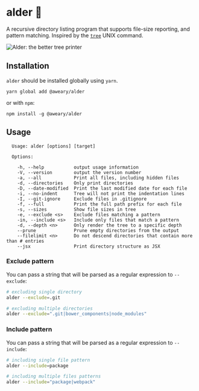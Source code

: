 # alder 🌳
 A recursive directory listing program that supports file-size reporting, and pattern matching. Inspired by the [`tree`](http://www.computerhope.com/unix/tree.htm)
UNIX command.

![Alder: the better tree printer](http://i.imgur.com/8qhaxvG.png)

## Installation
`alder` should be installed globally using `yarn`.
```
yarn global add @aweary/alder
```
or with `npm`:
```
npm install -g @aweary/alder
```

## Usage

```
  Usage: alder [options] [target]

  Options:

    -h, --help           output usage information
    -V, --version        output the version number
    -a, --all            Print all files, including hidden files
    -d, --directories    Only print directories
    -D, --date-modified  Print the last modified date for each file
    -i, --no-indent      Tree will not print the indentation lines
    -I, --git-ignore     Exclude files in .gitignore
    -f, --full           Print the full path prefix for each file
    -s, --sizes          Show file sizes in tree
    -e, --exclude <s>    Exclude files matching a pattern
    -in, --include <s>   Include only files that match a pattern
    -d, --depth <n>      Only render the tree to a specific depth
    --prune              Prune empty directories from the output
    --filelimit <n>      Do not descend directories that contain more than # entries
    --jsx                Print directory structure as JSX
```

### Exclude pattern

You can pass a string that will be parsed as a regular expression to `--exclude`:

```sh
# excluding single directory
alder --exclude=.git

# excluding multiple directories
alder --exclude=".git|bower_components|node_modules"
```

### Include pattern

You can pass a string that will be parsed as a regular expression to `--include`:

```sh
# including single file pattern
alder --include=package

# including multiple files patterns
alder --include="package|webpack"
```
